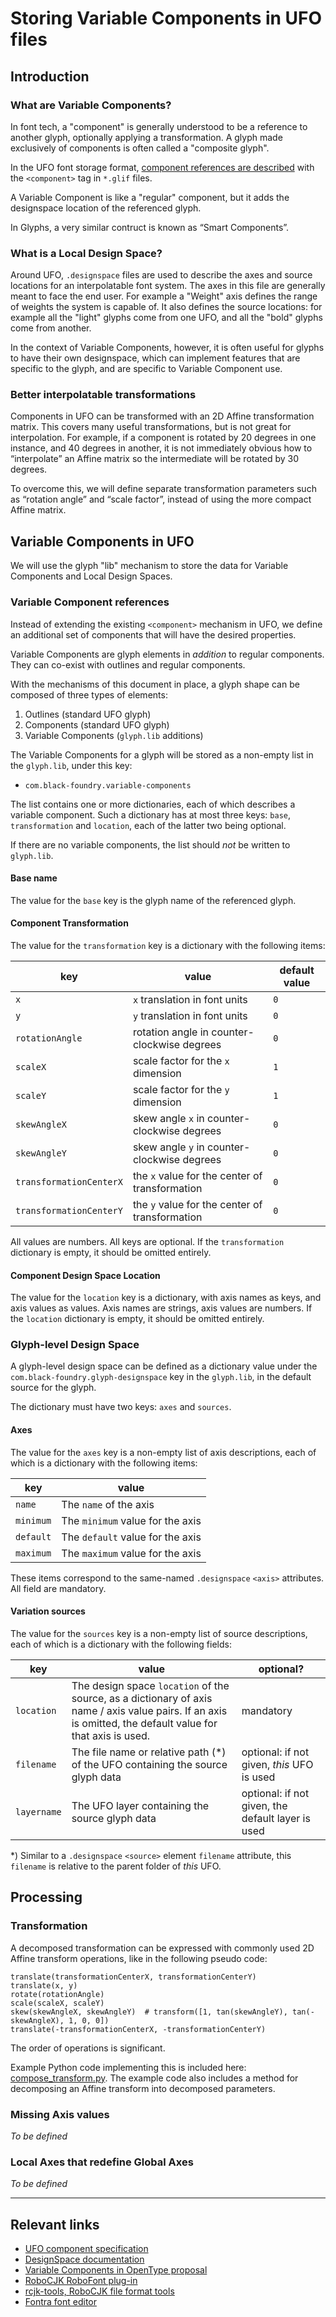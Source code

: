 # Storing Variable Components in UFO files

## Introduction

### What are Variable Components?

In font tech, a "component" is generally understood to be a reference to another glyph, optionally applying a transformation. A glyph made exclusively of components is often called a "composite glyph".

In the UFO font storage format, [component references are described](https://unifiedfontobject.org/versions/ufo3/glyphs/glif/#component) with the `<component>` tag in `*.glif` files.

A Variable Component is like a "regular" component, but it adds the designspace location of the referenced glyph.

In Glyphs, a very similar contruct is known as “Smart Components”.

### What is a Local Design Space?

Around UFO, `.designspace` files are used to describe the axes and source locations for an interpolatable font system. The axes in this file are generally meant to face the end user. For example a "Weight" axis defines the range of weights the system is capable of. It also defines the source locations: for example all the "light" glyphs come from one UFO, and all the "bold" glyphs come from another.

In the context of Variable Components, however, it is often useful for glyphs to have their own designspace, which can implement features that are specific to the glyph, and are specific to Variable Component use.

### Better interpolatable transformations

Components in UFO can be transformed with an 2D Affine transformation matrix. This covers many useful transformations, but is not great for interpolation. For example, if a component is rotated by 20 degrees in one instance, and 40 degrees in another, it is not immediately obvious how to “interpolate” an Affine matrix so the intermediate will be rotated by 30 degrees.

To overcome this, we will define separate transformation parameters such as “rotation angle” and “scale factor”, instead of using the more compact Affine matrix.

## Variable Components in UFO

We will use the glyph "lib" mechanism to store the data for Variable Components and Local Design Spaces.

### Variable Component references

Instead of extending the existing `<component>` mechanism in UFO, we define an additional set of components that will have the desired properties.

Variable Components are glyph elements in *addition* to regular components. They can co-exist with outlines and regular components.

With the mechanisms of this document in place, a glyph shape can be composed of three types of elements:

1. Outlines (standard UFO glyph)
2. Components (standard UFO glyph)
3. Variable Components (`glyph.lib` additions)

The Variable Components for a glyph will be stored as a non-empty list in the `glyph.lib`, under this key:

- `com.black-foundry.variable-components`

The list contains one or more dictionaries, each of which describes a variable component. Such a dictionary has at most three keys: `base`, `transformation` and `location`, each of the latter two being optional.

If there are no variable components, the list should *not* be written to `glyph.lib`.

#### Base name

The value for the `base` key is the glyph name of the referenced glyph.

#### Component Transformation

The value for the `transformation` key is a dictionary with the following items:

| key | value | default value |
|-|-|-|
| `x` | `x` translation in font units | `0` |
| `y` | `y` translation in font units | `0` |
| `rotationAngle` | rotation angle in counter-clockwise degrees | `0` |
| `scaleX` | scale factor for the `x` dimension | `1` |
| `scaleY` | scale factor for the `y` dimension | `1` |
| `skewAngleX` | skew angle `x` in counter-clockwise degrees | `0` |
| `skewAngleY` | skew angle `y` in counter-clockwise degrees | `0` |
| `transformationCenterX` | the `x` value for the center of transformation | `0` |
| `transformationCenterY` | the `y` value for the center of transformation | `0` |

All values are numbers. All keys are optional. If the `transformation` dictionary is empty, it should be omitted entirely.

#### Component Design Space Location

The value for the `location` key is a dictionary, with axis names as keys, and axis values as values. Axis names are strings, axis values are numbers. If the `location` dictionary is empty, it should be omitted entirely.

### Glyph-level Design Space

A glyph-level design space can be defined as a dictionary value under the `com.black-foundry.glyph-designspace` key in the `glyph.lib`, in the default source for the glyph.

The dictionary must have two keys: `axes` and `sources`.

#### Axes

The value for the `axes` key is a non-empty list of axis descriptions, each of which is a dictionary with the following items:

| key | value |
|-|-|
| `name` | The `name` of the axis |
| `minimum` | The `minimum` value for the axis |
| `default` | The `default` value for the axis |
| `maximum` | The `maximum` value for the axis |

These items correspond to the same-named `.designspace` `<axis>` attributes. All field are mandatory.

#### Variation sources

The value for the `sources` key is a non-empty list of source descriptions, each of which is a dictionary with the following fields:

| key | value | optional? |
|-|-|-|
| `location` | The design space `location` of the source, as a dictionary of axis name / axis value pairs. If an axis is omitted, the default value for that axis is used. | mandatory |
| `filename` | The file name or relative path (\*) of the UFO containing the source glyph data | optional: if not given, *this* UFO is used |
| `layername` | The UFO layer containing the source glyph data | optional: if not given, the default layer is used |

\*) Similar to a `.designspace` `<source>` element `filename` attribute, this `filename` is relative to the parent folder of *this* UFO.

## Processing

### Transformation

A decomposed transformation can be expressed with commonly used 2D Affine transform operations, like in the following pseudo code:

	translate(transformationCenterX, transformationCenterY)
	translate(x, y)
	rotate(rotationAngle)
	scale(scaleX, scaleY)
	skew(skewAngleX, skewAngleY)  # transform([1, tan(skewAngleY), tan(-skewAngleX), 1, 0, 0])
	translate(-transformationCenterX, -transformationCenterY)

The order of operations is significant.

Example Python code implementing this is included here: [compose_transform.py](compose_transform.py). The example code also includes a method for decomposing an Affine transform into decomposed parameters.

### Missing Axis values

_To be defined_

### Local Axes that redefine Global Axes

_To be defined_

---

## Relevant links

- [UFO component specification](https://unifiedfontobject.org/versions/ufo3/glyphs/glif/#component)
- [DesignSpace documentation](https://fonttools.readthedocs.io/en/latest/designspaceLib/index.html)
- [Variable Components in OpenType proposal](https://github.com/BlackFoundryCom/variable-components-spec)
- [RoboCJK RoboFont plug-in](https://github.com/BlackFoundryCom/robo-cjk)
- [rcjk-tools, RoboCJK file format tools](https://github.com/BlackFoundryCom/rcjk-tools)
- [Fontra font editor](https://github.com/BlackFoundryCom/fontra)
